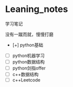 # Leaning_notes

学习笔记

没有一蹴而就，慢慢打磨

- [+] python基础 
- [ ] python机器学习
- [ ] python数据结构
- [ ] python剑指offer
- [ ] c++数据结构
- [ ] c++Leetcode

